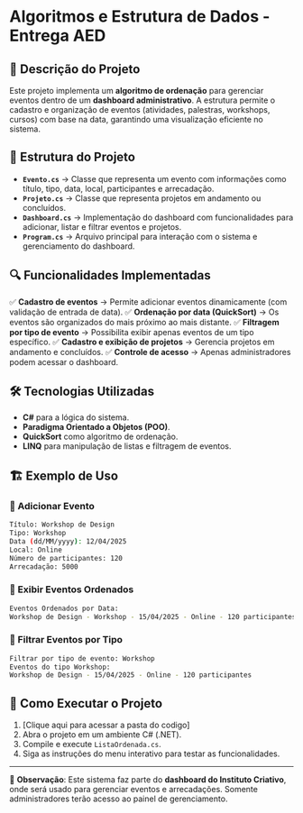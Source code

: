 # Algoritmos e Estrutura de Dados - Entrega AED

## 📌 Descrição do Projeto
Este projeto implementa um **algoritmo de ordenação** para gerenciar eventos dentro de um **dashboard administrativo**. A estrutura permite o cadastro e organização de eventos (atividades, palestras, workshops, cursos) com base na data, garantindo uma visualização eficiente no sistema.

## 📂 Estrutura do Projeto
- **`Evento.cs`** → Classe que representa um evento com informações como título, tipo, data, local, participantes e arrecadação.
- **`Projeto.cs`** → Classe que representa projetos em andamento ou concluídos.
- **`Dashboard.cs`** → Implementação do dashboard com funcionalidades para adicionar, listar e filtrar eventos e projetos.
- **`Program.cs`** → Arquivo principal para interação com o sistema e gerenciamento do dashboard.

## 🔍 Funcionalidades Implementadas
✅ **Cadastro de eventos** → Permite adicionar eventos dinamicamente (com validação de entrada de data).
✅ **Ordenação por data (QuickSort)** → Os eventos são organizados do mais próximo ao mais distante.
✅ **Filtragem por tipo de evento** → Possibilita exibir apenas eventos de um tipo específico.
✅ **Cadastro e exibição de projetos** → Gerencia projetos em andamento e concluídos.
✅ **Controle de acesso** → Apenas administradores podem acessar o dashboard.

## 🛠 Tecnologias Utilizadas
- **C#** para a lógica do sistema.
- **Paradigma Orientado a Objetos (POO)**.
- **QuickSort** como algoritmo de ordenação.
- **LINQ** para manipulação de listas e filtragem de eventos.

## 🏗 Exemplo de Uso
### 🔹 Adicionar Evento
```sh
Título: Workshop de Design
Tipo: Workshop
Data (dd/MM/yyyy): 12/04/2025
Local: Online
Número de participantes: 120
Arrecadação: 5000
```
### 🔹 Exibir Eventos Ordenados
```sh
Eventos Ordenados por Data:
Workshop de Design - Workshop - 15/04/2025 - Online - 120 participantes - R$5000
```
### 🔹 Filtrar Eventos por Tipo
```sh
Filtrar por tipo de evento: Workshop
Eventos do tipo Workshop:
Workshop de Design - 15/04/2025 - Online - 120 participantes
```

## 🚀 Como Executar o Projeto
1. [Clique aqui para acessar a pasta do codigo]
2. Abra o projeto em um ambiente C# (.NET).
3. Compile e execute `ListaOrdenada.cs`.
4. Siga as instruções do menu interativo para testar as funcionalidades.

---
📌 **Observação**: Este sistema faz parte do **dashboard do Instituto Criativo**, onde será usado para gerenciar eventos e arrecadações. Somente administradores terão acesso ao painel de gerenciamento.
